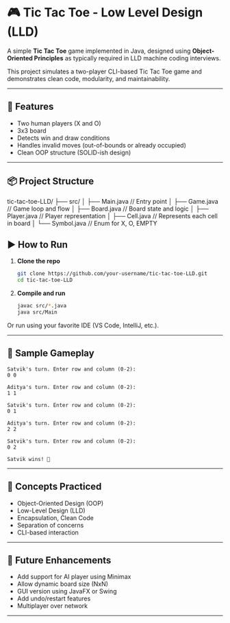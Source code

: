 


# 🎮 Tic Tac Toe - Low Level Design (LLD)

A simple **Tic Tac Toe** game implemented in Java, designed using **Object-Oriented Principles** as typically required in LLD machine coding interviews.

This project simulates a two-player CLI-based Tic Tac Toe game and demonstrates clean code, modularity, and maintainability.

---

## 🧱 Features

- Two human players (X and O)
- 3x3 board
- Detects win and draw conditions
- Handles invalid moves (out-of-bounds or already occupied)
- Clean OOP structure (SOLID-ish design)

---

## 📦 Project Structure


tic-tac-toe-LLD/
├── src/
│   ├── Main.java           // Entry point
│   ├── Game.java           // Game loop and flow
│   ├── Board.java          // Board state and logic
│   ├── Player.java         // Player representation
│   ├── Cell.java           // Represents each cell in board
│   └── Symbol.java         // Enum for X, O, EMPTY


## ▶️ How to Run

1. **Clone the repo**
   ```bash
   git clone https://github.com/your-username/tic-tac-toe-LLD.git
   cd tic-tac-toe-LLD
   ```

2. **Compile and run**
   ```bash
   javac src/*.java
   java src/Main
   ```

Or run using your favorite IDE (VS Code, IntelliJ, etc.).

---

## 🧪 Sample Gameplay

```
Satvik's turn. Enter row and column (0-2): 
0 0

Aditya's turn. Enter row and column (0-2): 
1 1

Satvik's turn. Enter row and column (0-2): 
0 1

Aditya's turn. Enter row and column (0-2): 
2 2

Satvik's turn. Enter row and column (0-2): 
0 2

Satvik wins! 🎉
```

---

## 📘 Concepts Practiced

- Object-Oriented Design (OOP)
- Low-Level Design (LLD)
- Encapsulation, Clean Code
- Separation of concerns
- CLI-based interaction

---

## 🚀 Future Enhancements

- Add support for AI player using Minimax
- Allow dynamic board size (NxN)
- GUI version using JavaFX or Swing
- Add undo/restart features
- Multiplayer over network

---



